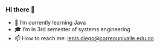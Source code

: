 ### Hi there 👋

- 🌱 I’m currently learning Java
- 🎓 I’m in 3rd semester of systems engineering
- 📫 How to reach me: lenis.diego@correounivalle.edu.co

